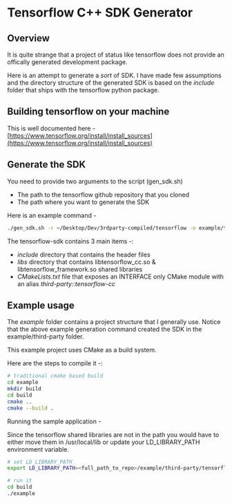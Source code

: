 # Tensorflow C++ SDK Generator

## Overview

It is quite strange that a project of status like tensorflow does not provide an offically generated development package.

Here is an attempt to generate a *sort* of SDK. I have made few assumptions and the directory structure of the generated SDK is based
on the *include* folder that ships with the tensorflow python package.

## Building tensorflow on your machine

This is well documented here -
[https://www.tensorflow.org/install/install_sources](https://www.tensorflow.org/install/install_sources)

## Generate the SDK

You need to provide two arguments to the script (gen_sdk.sh) 

* The path to the tensorflow github repository that you cloned
* The path where you want to generate the SDK

Here is an example command -

```bash
./gen_sdk.sh -r ~/Desktop/Dev/3rdparty-compiled/tensorflow -o example/third-party/tensorflow-sdk
```

The tensorflow-sdk contains 3 main items -:

* *include* directory that contains the header files
* *libs* directory that contains libtensorflow_cc.so & libtensorflow_framework.so shared libraries
* *CMakeLists.txt* file that exposes an INTERFACE only CMake module with an alias *third-party::tensorflow-cc*

## Example usage

The *example* folder contains a project structure that I generally use. Notice that the above example generation command created the SDK
in the example/third-party folder.

This example project uses CMake as a build system.

Here are the steps to compile it -:

```bash
# traditional cmake based build
cd example
mkdir build
cd build
cmake ..
cmake --build .
```

Running the sample application -

Since the tensorflow shared libraries are not in the path you would have to either move them in /usr/local/lib or
update your LD_LIBRARY_PATH environment variable.

```bash
# set LD_LIBRARY_PATH
export LD_LIBRARY_PATH=<full_path_to_repo>/example/third-party/tensorflow-sdk/libs
```

```bash
# run it
cd build
./example
```
